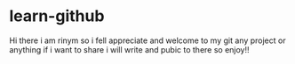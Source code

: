 # learn-github

Hi there i am rinym so i fell appreciate and welcome to my git 
 any project or anything if i want to share i will write and pubic to there so enjoy!!
